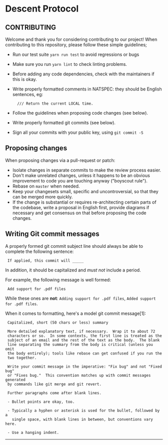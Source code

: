 # Descent Protocol

## CONTRIBUTING

Welcome and thank you for considering contributing to our project! When contributing to this repository, please follow these simple guidelines;

- Run our test suite `yarn run test` to avoid regressions or bugs
- Make sure you run `yarn lint` to check linting problems.
- Before adding any code dependencies, check with the maintainers if this is okay.
- Write properly formatted comments in NATSPEC: they should be English sentences, eg:

        /// Return the current LOCAL time.

- Follow the guidelines when proposing code changes (see below).
- Write properly formatted git commits (see below).
- Sign all your commits with your public key, using `git commit -S`

## Proposing changes

When proposing changes via a pull-request or patch:

- Isolate changes in separate commits to make the review process easier.
- Don't make unrelated changes, unless it happens to be an obvious improvement to
  code you are touching anyway ("boyscout rule").
- Rebase on `master` when needed.
- Keep your changesets small, specific and uncontroversial, so that they can be
  merged more quickly.
- If the change is substantial or requires re-architecting certain parts of the
  codebase, write a proposal in English first, provide diagrams if necessary and get consensus on that before
  proposing the code changes.

## Writing Git commit messages

A properly formed git commit subject line should always be able to complete the
following sentence:

     If applied, this commit will _____

In addition, it should be capitalized and _must not_ include a period.

For example, the following message is well formed:

     Add support for .pdf files

While these ones are **not**: `Adding support for .pdf files`,
`Added support for .pdf files`.

When it comes to formatting, here's a model git commit message[1]:

     Capitalized, short (50 chars or less) summary

     More detailed explanatory text, if necessary.  Wrap it to about 72
     characters or so.  In some contexts, the first line is treated as the
     subject of an email and the rest of the text as the body.  The blank
     line separating the summary from the body is critical (unless you omit
     the body entirely); tools like rebase can get confused if you run the
     two together.

     Write your commit message in the imperative: "Fix bug" and not "Fixed bug"
     or "Fixes bug."  This convention matches up with commit messages generated
     by commands like git merge and git revert.

     Further paragraphs come after blank lines.

     - Bullet points are okay, too.

     - Typically a hyphen or asterisk is used for the bullet, followed by a
       single space, with blank lines in between, but conventions vary here.

     - Use a hanging indent.

---
